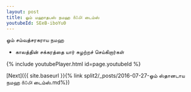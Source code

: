 ```yaml
---
layout: post
title: ஓம் மஹாதபஸ் நமஹ ௧௦௮ டைம்ஸ்
youtubeId: SEeB-iboYu0
---
```

 
 
 ஓம் சம்வத்சரகராய நமஹ  
 
 -  காலத்தின் சக்கரத்தை யார் சுழற்றச் செய்கிறார்கள் 
 
  
 
  
 
 
 
 
 
 


{% include youtubePlayer.html id=page.youtubeId %}
 
[Next]({{ site.baseurl }}{% link  split2/_posts/2016-07-27-ஓம் ஸ்தானடாய நமஹ ௧௦௮ டைம்ஸ்.md%})
 
